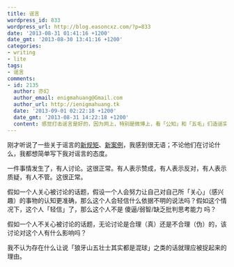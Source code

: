 ```yaml
---
title: 谣言
wordpress_id: 833
wordpress_url: http://blog.easoncxz.com/?p=833
date: '2013-08-31 01:41:16 +1200'
date_gmt: '2013-08-30 13:41:16 +1200'
categories:
- writing
- lite
tags:
- 谣言
comments:
- id: 2135
  author: 亦幻
  author_email: enigmahuang@Gmail.com
  author_url: http://ienigmahuang.tk
  date: '2013-09-01 02:22:18 +1200'
  date_gmt: '2013-08-31 14:22:18 +1200'
  content: 感觉打击谣言是好的，因为网上，特别是微博上，看「公知」和「五毛」们造谣实在是太多了（包括为打脸而存在的钓鱼），的确很烦。但是现在感觉这变成一个随便整人的手段了，大有兴「文（和谐）字（和谐）狱」的感觉。真是麻烦事儿
---
```

<p>刚才听说了一些关于谣言的<a title="@avb001" href="https://twitter.com/avb001/status/373423963906387968" target="_blank">新规矩</a>、<a title="@avb001" href="https://twitter.com/avb001/status/373434151933734912" target="_blank">新案例</a>，我感到很无语；不论他们在讨论什么，我都想简单写下我对谣言的态度。</p>
<p>一件事情发生了，有人讨论。这很正常。有人表示赞成，有人表示反对，有人表示质疑，有人不管。这很正常。</p>
<p>假如一个人关心被讨论的话题，假设一个人会努力让自己对自己所「关心」（感兴趣）的事物的认知更准确，那么这个人会轻信什么依据不明的说法吗？假如这个情况下，这个人「轻信」了，那么这个人不是 傻逼/弱智/缺乏批判思考能力 吗？</p>
<p>假如一个人不关心被讨论的话题，无论讨论是合理（真）还是不合理（伪）的，该讨论对这个人有什么影响吗？</p>
<p>我不认为存在什么让说「狼牙山五壮士其实都是混球」之类的话就理应被捉起来的理由。</p>

